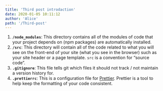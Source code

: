 ```yaml
---
title: 'Third post introdaction'
date: 2020-01-05 10:11:12
author: 'Alice'
path: '/Third-post'
---
```

 
1.  **`/node_modules`**: This directory contains all of the modules of code that your project depends on (npm packages) are automatically installed.
2.  **`/src`**: This directory will contain all of the code related to what you will see on the front-end of your site (what you see in the browser) such as your site header or a page template. `src` is a convention for “source code”.
3.  **`.gitignore`**: This file tells git which files it should not track / not maintain a version history for.
4.  **`.prettierrc`**: This is a configuration file for [Prettier](https://prettier.io/). Prettier is a tool to help keep the formatting of your code consistent.